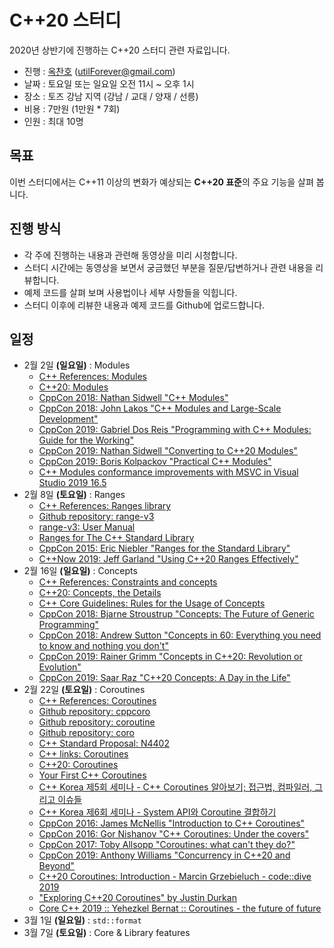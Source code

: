 # C++20 스터디

2020년 상반기에 진행하는 C++20 스터디 관련 자료입니다.

- 진행 : [옥찬호](https://github.com/utilForever) (utilForever@gmail.com)
- 날짜 : 토요일 또는 일요일 오전 11시 ~ 오후 1시
- 장소 : 토즈 강남 지역 (강남 / 교대 / 양재 / 선릉)
- 비용 : 7만원 (1만원 * 7회)
- 인원 : 최대 10명

## 목표

이번 스터디에서는 C++11 이상의 변화가 예상되는 **C++20 표준**의 주요 기능을 살펴 봅니다.

## 진행 방식

- 각 주에 진행하는 내용과 관련해 동영상을 미리 시청합니다.
- 스터디 시간에는 동영상을 보면서 궁금했던 부분을 질문/답변하거나 관련 내용을 리뷰합니다.
- 예제 코드를 살펴 보며 사용법이나 세부 사항들을 익힙니다.
- 스터디 이후에 리뷰한 내용과 예제 코드를 Github에 업로드합니다.

## 일정

- 2월 2일 **(일요일)** : Modules
  - [C++ References: Modules](https://en.cppreference.com/w/cpp/language/modules)
  - [C++20: Modules](https://www.modernescpp.com/index.php/c-20-modules)
  - [CppCon 2018: Nathan Sidwell "C++ Modules"](https://www.youtube.com/watch?v=xi2lTaC5p0I)
  - [CppCon 2018: John Lakos "C++ Modules and Large-Scale Development"](https://www.youtube.com/watch?v=K_fTl_hIEGY)
  - [CppCon 2019: Gabriel Dos Reis "Programming with C++ Modules: Guide for the Working"](https://www.youtube.com/watch?v=tjSuKOz5HK4)
  - [CppCon 2019: Nathan Sidwell "Converting to C++20 Modules"](https://www.youtube.com/watch?v=KVsWIEw3TTw)
  - [CppCon 2019: Boris Kolpackov "Practical C++ Modules"](https://www.youtube.com/watch?v=szHV6RdQdg8)
  - [C++ Modules conformance improvements with MSVC in Visual Studio 2019 16.5](https://devblogs.microsoft.com/cppblog/c-modules-conformance-improvements-with-msvc-in-visual-studio-2019-16-5/)
- 2월 8일 **(토요일)** : Ranges
  - [C++ References: Ranges library](https://en.cppreference.com/w/cpp/ranges)
  - [Github repository: range-v3](https://github.com/ericniebler/range-v3)
  - [range-v3: User Manual](https://ericniebler.github.io/range-v3)
  - [Ranges for The C++ Standard Library](https://channel9.msdn.com/Events/Channel9-Korea/cplusplus/Ranges-for-The-C-Standard-Library)
  - [CppCon 2015: Eric Niebler "Ranges for the Standard Library"](https://www.youtube.com/watch?v=mFUXNMfaciE)
  - [C++Now 2019: Jeff Garland "Using C++20 Ranges Effectively"](https://www.youtube.com/watch?v=VmWS-9idT3s)
- 2월 16일 **(일요일)** : Concepts
  - [C++ References: Constraints and concepts](https://en.cppreference.com/w/cpp/language/constraints)
  - [C++20: Concepts, the Details](https://www.modernescpp.com/index.php/c-20-concepts-the-details)
  - [C++ Core Guidelines: Rules for the Usage of Concepts](https://www.modernescpp.com/index.php/c-core-guidelines-rules-for-the-usage-of-concepts-2)
  - [CppCon 2018: Bjarne Stroustrup "Concepts: The Future of Generic Programming"](https://www.youtube.com/watch?v=HddFGPTAmtU)
  - [CppCon 2018: Andrew Sutton "Concepts in 60: Everything you need to know and nothing you don't"](https://www.youtube.com/watch?v=ZeU6OPaGxwM)
  - [CppCon 2019: Rainer Grimm "Concepts in C++20: Revolution or Evolution"](https://www.youtube.com/watch?v=BXBnAmqZvpo)
  - [CppCon 2019: Saar Raz "C++20 Concepts: A Day in the Life"](https://www.youtube.com/watch?v=qawSiMIXtE4)
- 2월 22일 **(토요일)** : Coroutines
  - [C++ References: Coroutines](https://en.cppreference.com/w/cpp/language/coroutines)
  - [Github repository: cppcoro](https://github.com/lewissbaker/cppcoro)
  - [Github repository: coroutine](https://github.com/luncliff/coroutine)
  - [Github repository: coro](https://github.com/Quuxplusone/coro)
  - [C++ Standard Proposal: N4402](https://isocpp.org/files/papers/N4402.pdf)
  - [C++ links: Coroutines](https://gist.github.com/MattPD/9b55db49537a90545a90447392ad3aeb)
  - [C++20: Coroutines](https://www.modernescpp.com/index.php/coroutines)
  - [Your First C++ Coroutines](https://blog.panicsoftware.com/your-first-coroutine/)
  - [C++ Korea 제5회 세미나 - C++ Coroutines 알아보기; 접근법, 컴파일러, 그리고 이슈들](https://github.com/CppKorea/CppKoreaSeminar5th/blob/master/5%20-%20C%2B%2B%20Coroutine%20%EC%95%8C%EC%95%84%EB%B3%B4%EA%B8%B0%3B%20%EC%A0%91%EA%B7%BC%EB%B2%95%2C%20%EC%BB%B4%ED%8C%8C%EC%9D%BC%EB%9F%AC%2C%20%EA%B7%B8%EB%A6%AC%EA%B3%A0%20%EC%9D%B4%EC%8A%88/%5BC%2B%2B%20Korea%205th%20Seminar%5D%20C%2B%2B%20Coroutine%20%EC%95%8C%EC%95%84%EB%B3%B4%EA%B8%B0%3B%20%EC%A0%91%EA%B7%BC%EB%B2%95%2C%20%EC%BB%B4%ED%8C%8C%EC%9D%BC%EB%9F%AC%2C%20%EA%B7%B8%EB%A6%AC%EA%B3%A0%20%EC%9D%B4%EC%8A%88%EB%93%A4.pdf)
  - [C++ Korea 제6회 세미나 - System API와 Coroutine 결합하기](https://www.youtube.com/watch?v=F6E_cLOIe-U)
  - [CppCon 2016: James McNellis "Introduction to C++ Coroutines"](https://www.youtube.com/watch?v=ZTqHjjm86Bw)
  - [CppCon 2016: Gor Nishanov "C++ Coroutines: Under the covers"](https://www.youtube.com/watch?v=8C8NnE1Dg4A)
  - [CppCon 2017: Toby Allsopp "Coroutines: what can't they do?"](https://www.youtube.com/watch?v=mlP1MKP8d_Q)
  - [CppCon 2019: Anthony Williams "Concurrency in C++20 and Beyond"](https://www.youtube.com/watch?v=jozHW_B3D4U)
  - [C++20 Coroutines: Introduction - Marcin Grzebieluch - code::dive 2019](https://www.youtube.com/watch?v=vDA925C55F0)
  - ["Exploring C++20 Coroutines" by Justin Durkan](https://www.youtube.com/watch?v=RhXaKOe3JZM)
  - [Core C++ 2019 :: Yehezkel Bernat :: Coroutines - the future of future](https://www.youtube.com/watch?v=1tQfcPnHeRY)
- 3월 1일 **(일요일)** : `std::format`
- 3월 7일 **(토요일)** : Core & Library features
